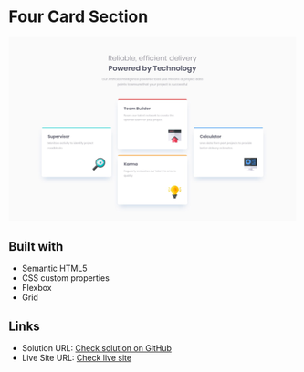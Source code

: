 # Four Card Section

![Design preview for the Blog preview card coding challenge](./design/Design.jpg)


## Built with

- Semantic HTML5 
- CSS custom properties
- Flexbox
- Grid

## Links

- Solution URL: [Check solution on GitHub](https://github.com/hoda257/Four-Card-Section.git)
- Live Site URL: [Check live site](https://hoda257.github.io/Four-Card-Section/)
